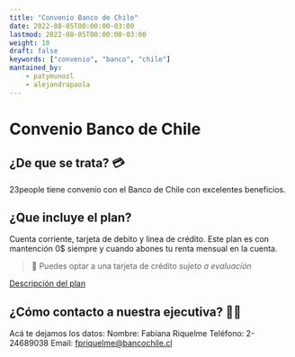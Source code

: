 ```yaml
---
title: "Convenio Banco de Chile"
date: 2022-08-05T00:00:00-03:00
lastmod: 2022-08-05T00:00:00-03:00
weight: 10
draft: false
keywords: ["convenio", "banco", "chile"]
mantained_by:
    - patymunozl
    - alejandrapaola
---
```


# Convenio Banco de Chile

## ¿De que se trata? 💳

23people tiene convenio con el Banco de Chile con excelentes beneficios.

## ¿Que incluye el plan?

Cuenta corriente, tarjeta de debito y linea de crédito.
Este plan es con mantención 0$ siempre y cuando abones tu renta mensual en la cuenta.

> 👀 Puedes optar a una tarjeta de crédito _sujeto a evaluación_

[Descripción del plan](https://drive.google.com/drive/folders/1feayfIKFufeIM9LKfWC5elBs2zF6tY0R)

## ¿Cómo contacto a nuestra ejecutiva? 👩‍💼

Acá te dejamos los datos:
Nombre: Fabiana Riquelme
Teléfono: 2-24689038
Email: fpriquelme@bancochile.cl
